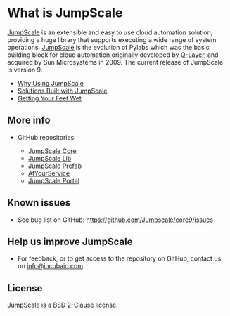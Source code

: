 # What is JumpScale

[JumpScale](http://www.jumpscale.com/) is an extensible and easy to use cloud automation solution, providing a huge library that supports executing a wide range of system operations. [JumpScale](http://www.jumpscale.com/) is the evolution of Pylabs which was the basic building block for cloud automation originally developed by [Q-Layer](http://incubaid.com/successes/Q-Layer/), and acquired by Sun Microsystems in 2009\. The current release of JumpScale is version 9.

- [Why Using JumpScale](Introduction/WhyJumpScale.md)
- [Solutions Built with JumpScale](Introduction/JumpScaleSolutions.md)
- [Getting Your Feet Wet](GettingYourFeetWet/GettingYourFeetWet.md)

## More info

- GitHub repositories:

  - [JumpScale Core](https://github.com/Jumpscale/core9)
  - [JumpScale Lib](https://github.com/Jumpscale/lib9)
  - [JumpScale Prefab](https://github.com/Jumpscale/prefab9)
  - [AtYourService](https://github.com/Jumpscale/ays9)
  - [JumpScale Portal](https://github.com/Jumpscale/portal9)


## Known issues

- See bug list on GitHub: <https://github.com/Jumpscale/core9/issues>

## Help us improve JumpScale

- For feedback, or to get access to the repository on GitHub, contact us on info@incubaid.com.

## License

[JumpScale](http://www.jumpscale.com/) is a BSD 2-Clause license.
